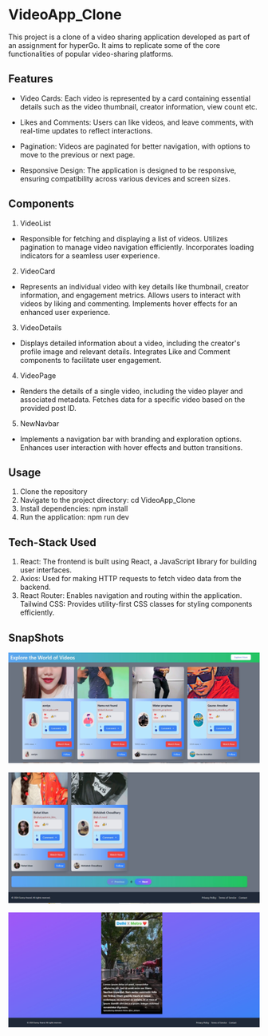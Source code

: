 # VideoApp_Clone
This project is a clone of a video sharing application developed as part of an assignment for hyperGo. It aims to replicate some of the core functionalities of popular video-sharing platforms.

## Features
- Video Cards: Each video is represented by a card containing essential details such as the video thumbnail, creator information, view count etc.

- Likes and Comments: Users can like videos, and leave comments, with real-time updates to reflect interactions.

- Pagination: Videos are paginated for better navigation, with options to move to the previous or next page.

- Responsive Design: The application is designed to be responsive, ensuring compatibility across various devices and screen sizes.

## Components
1. VideoList
- Responsible for fetching and displaying a list of videos.
Utilizes pagination to manage video navigation efficiently.
Incorporates loading indicators for a seamless user experience.
2. VideoCard
- Represents an individual video with key details like thumbnail, creator information, and engagement metrics.
Allows users to interact with videos by liking and commenting.
Implements hover effects for an enhanced user experience.
3. VideoDetails
- Displays detailed information about a video, including the creator's profile image and relevant details.
Integrates Like and Comment components to facilitate user engagement.
4. VideoPage
- Renders the details of a single video, including the video player and associated metadata.
Fetches data for a specific video based on the provided post ID.
5. NewNavbar
- Implements a navigation bar with branding and exploration options.
Enhances user interaction with hover effects and button transitions. 

## Usage
1. Clone the repository
2. Navigate to the project directory: cd VideoApp_Clone
3. Install dependencies: npm install
4. Run the application: npm run dev

## Tech-Stack Used

1. React: The frontend is built using React, a JavaScript library for building user interfaces.
2. Axios: Used for making HTTP requests to fetch video data from the backend.
3. React Router: Enables navigation and routing within the application.
Tailwind CSS: Provides utility-first CSS classes for styling components efficiently.

## SnapShots
![VideoApp Logo](https://github.com/Imesunny/VideoApp_Clone/blob/main/Image_top.jpeg?raw=true)

![VideoApp Logo](https://github.com/Imesunny/VideoApp_Clone/blob/main/Image_botton.jpeg?raw=true)

![VideoApp Logo](https://github.com/Imesunny/VideoApp_Clone/blob/main/Image_%20VideoPage.jpeg?raw=true)



